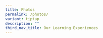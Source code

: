 ```yaml
---
title: Photos
permalink: /photos/
variant: tiptap
description: ""
third_nav_title: Our Learning Experiences
---
```

<p></p>